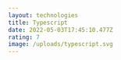 ```yaml
---
layout: technologies
title: Typescript
date: 2022-05-03T17:45:10.477Z
rating: 7
image: /uploads/typescript.svg
---
```

